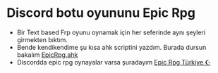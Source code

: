 # Discord botu oyununu Epic Rpg
- Bir Text based Frp oyunu oynamak için her seferinde aynı şeyleri girmekten bıktım.
- Bende kendikendime şu kısa ahk scriptini yazdım. Burada dursun bakalım [EpicRpg.ahk](EpicRpg.ahk)
- Discordda epic rpg oynayalar varsa şuradayım [Epic Rpg Türkiye ☪](https://discord.gg/CX3eZmX )
